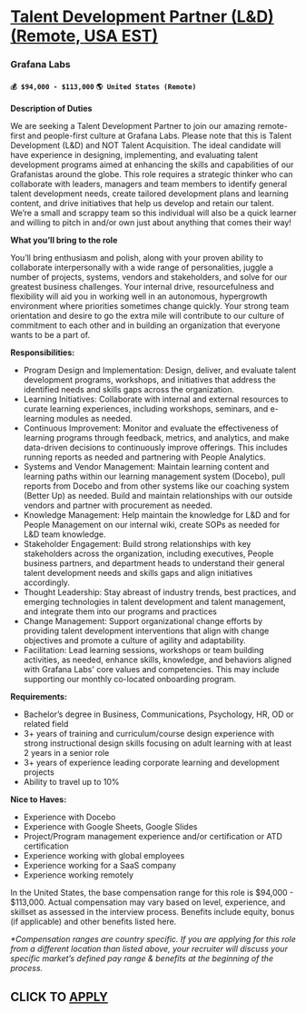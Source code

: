 # [Talent Development Partner (L&D) (Remote, USA EST)](https://www.remotewlb.com/apply/talent-development-partner-l-d-remote-usa-est)  
### Grafana Labs  
#### `💰 $94,000 - $113,000` `🌎 United States (Remote)`  

**Description of Duties**

We are seeking a Talent Development Partner to join our amazing remote-first and people-first culture at Grafana Labs. Please note that this is Talent Development (L&D) and NOT Talent Acquisition. The ideal candidate will have experience in designing, implementing, and evaluating talent development programs aimed at enhancing the skills and capabilities of our Grafanistas around the globe. This role requires a strategic thinker who can collaborate with leaders, managers and team members to identify general talent development needs, create tailored development plans and learning content, and drive initiatives that help us develop and retain our talent. We’re a small and scrappy team so this individual will also be a quick learner and willing to pitch in and/or own just about anything that comes their way!

**What you’ll bring to the role**

You’ll bring enthusiasm and polish, along with your proven ability to collaborate interpersonally with a wide range of personalities, juggle a number of projects, systems, vendors and stakeholders, and solve for our greatest business challenges. Your internal drive, resourcefulness and flexibility will aid you in working well in an autonomous, hypergrowth environment where priorities sometimes change quickly. Your strong team orientation and desire to go the extra mile will contribute to our culture of commitment to each other and in building an organization that everyone wants to be a part of.

**Responsibilities:**

  * Program Design and Implementation: Design, deliver, and evaluate talent development programs, workshops, and initiatives that address the identified needs and skills gaps across the organization.
  * Learning Initiatives: Collaborate with internal and external resources to curate learning experiences, including workshops, seminars, and e-learning modules as needed.
  * Continuous Improvement: Monitor and evaluate the effectiveness of learning programs through feedback, metrics, and analytics, and make data-driven decisions to continuously improve offerings. This includes running reports as needed and partnering with People Analytics.
  * Systems and Vendor Management: Maintain learning content and learning paths within our learning management system (Docebo), pull reports from Docebo and from other systems like our coaching system (Better Up) as needed. Build and maintain relationships with our outside vendors and partner with procurement as needed.
  * Knowledge Management: Help maintain the knowledge for L&D and for People Management on our internal wiki, create SOPs as needed for L&D team knowledge.
  * Stakeholder Engagement: Build strong relationships with key stakeholders across the organization, including executives, People business partners, and department heads to understand their general talent development needs and skills gaps and align initiatives accordingly.
  * Thought Leadership: Stay abreast of industry trends, best practices, and emerging technologies in talent development and talent management, and integrate them into our programs and practices
  * Change Management: Support organizational change efforts by providing talent development interventions that align with change objectives and promote a culture of agility and adaptability.
  * Facilitation: Lead learning sessions, workshops or team building activities, as needed, enhance skills, knowledge, and behaviors aligned with Grafana Labs' core values and competencies. This may include supporting our monthly co-located onboarding program.

**Requirements:**

  * Bachelor’s degree in Business, Communications, Psychology, HR, OD or related field
  * 3+ years of training and curriculum/course design experience with strong instructional design skills focusing on adult learning with at least 2 years in a senior role
  * 3+ years of experience leading corporate learning and development projects
  * Ability to travel up to 10%

**Nice to Haves:**

  * Experience with Docebo
  * Experience with Google Sheets, Google Slides
  * Project/Program management experience and/or certification or ATD certification
  * Experience working with global employees
  * Experience working for a SaaS company
  * Experience working remotely

  
In the United States, the base compensation range for this role is $94,000 - $113,000. Actual compensation may vary based on level, experience, and skillset as assessed in the interview process. Benefits include equity, bonus (if applicable) and other benefits listed here.  
  
_*Compensation ranges are country specific. If you are applying for this role from a different location than listed above, your recruiter will discuss your specific market’s defined pay range & benefits at the beginning of the process._

  
## CLICK TO [APPLY](https://www.remotewlb.com/apply/talent-development-partner-l-d-remote-usa-est)

